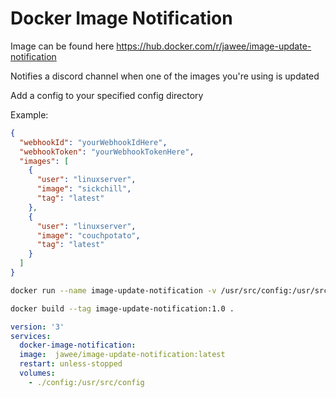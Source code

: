 # Docker Image Notification

Image can be found here https://hub.docker.com/r/jawee/image-update-notification

Notifies a discord channel when one of the images you're using is updated

Add a config to your specified config directory

Example:
```json
{
  "webhookId": "yourWebhookIdHere",
  "webhookToken": "yourWebhookTokenHere",
  "images": [
    {
      "user": "linuxserver",
      "image": "sickchill",
      "tag": "latest"
    },
    {
      "user": "linuxserver",
      "image": "couchpotato",
      "tag": "latest"
    }
  ]
}
```

```bash
docker run --name image-update-notification -v /usr/src/config:/usr/src/config image-update-notification:1.0
```

```bash
docker build --tag image-update-notification:1.0 .
```


```yml
version: '3'
services:
  docker-image-notification:
  image:  jawee/image-update-notification:latest
  restart: unless-stopped
  volumes:
    - ./config:/usr/src/config
```
